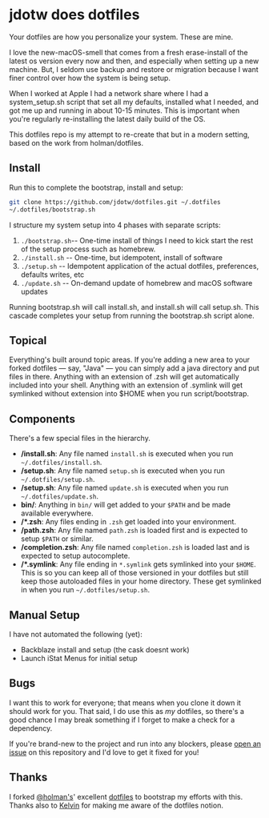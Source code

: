 # jdotw does dotfiles

Your dotfiles are how you personalize your system. These are mine.

I love the new-macOS-smell that comes from a fresh erase-install of the latest os version every now and then, and especially when setting up a new machine. But, I seldom use backup and restore or migration because I want finer control over how the system is being setup. 

When I worked at Apple I had a network share where I had a system_setup.sh script that set all my defaults, installed what I needed, and got me up and running in about 10-15 minutes. This is important when you're regularly re-installing the latest daily build of the OS. 

This dotfiles repo is my attempt to re-create that but in a modern setting, based on the work from holman/dotfiles. 

## Install

Run this to complete the bootstrap, install and setup:

```sh
git clone https://github.com/jdotw/dotfiles.git ~/.dotfiles
~/.dotfiles/bootstrap.sh
```

I structure my system setup into 4 phases with separate scripts: 

1) `./bootstrap.sh`-- One-time install of things I need to kick start the rest of the setup process such as homebrew.
2) `./install.sh` -- One-time, but idempotent, install of software
3) `./setup.sh` -- Idempotent application of the actual dotfiles, preferences, defaults writes, etc
4) `./update.sh` -- On-demand update of homebrew and macOS software updates

Running bootstrap.sh will call install.sh, and install.sh will call setup.sh. This cascade completes your setup from running the bootstrap.sh script alone. 

## Topical

Everything's built around topic areas. If you're adding a new area to your forked dotfiles — say, "Java" — you can simply add a java directory and put files in there. Anything with an extension of .zsh will get automatically included into your shell. Anything with an extension of .symlink will get symlinked without extension into $HOME when you run script/bootstrap.

## Components

There's a few special files in the hierarchy.

- **<topic>/install.sh**: Any file named `install.sh` is executed when you run `~/.dotfiles/install.sh`. 
- **<topic>/setup.sh**: Any file named `setup.sh` is executed when you run `~/.dotfiles/setup.sh`. 
- **<topic>/setup.sh**: Any file named `update.sh` is executed when you run `~/.dotfiles/update.sh`. 
- **bin/**: Anything in `bin/` will get added to your `$PATH` and be made
  available everywhere.
- **<topic>/\*.zsh**: Any files ending in `.zsh` get loaded into your
  environment.
- **<topic>/path.zsh**: Any file named `path.zsh` is loaded first and is
  expected to setup `$PATH` or similar.
- **<topic>/completion.zsh**: Any file named `completion.zsh` is loaded
  last and is expected to setup autocomplete.
- **<topic>/\*.symlink**: Any file ending in `*.symlink` gets symlinked into
  your `$HOME`. This is so you can keep all of those versioned in your dotfiles
  but still keep those autoloaded files in your home directory. These get
  symlinked in when you run `~/.dotfiles/setup.sh`.

## Manual Setup

I have not automated the following (yet):

- Backblaze install and setup (the cask doesnt work)
- Launch iStat Menus for initial setup

## Bugs

I want this to work for everyone; that means when you clone it down it should
work for you. That said, I do use this as _my_ dotfiles, so there's a good chance I may break
something if I forget to make a check for a dependency.

If you're brand-new to the project and run into any blockers, please
[open an issue](https://github.com/jdotw/dotfiles/issues) on this repository
and I'd love to get it fixed for you!

## Thanks

I forked [@holman's](https://github.com/holman)' excellent
[dotfiles](http://github.com/holman/dotfiles) to bootstrap my efforts with this. Thanks also to [Kelvin](https://github.com/fuzzylim) for making me aware of the dotfiles notion. 
